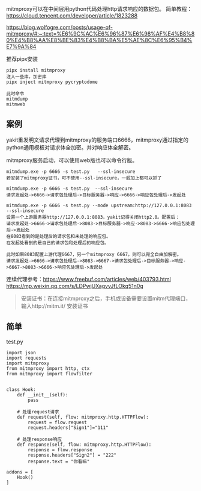 mitmproxy可以在中间层用python代码处理http请求响应的数据包。
简单教程：
<https://cloud.tencent.com/developer/article/1823288>

<https://blog.wolfogre.com/posts/usage-of-mitmproxy/#:~:text=%E6%9C%AC%E6%96%87%E6%98%AF%E4%B8%80%E4%B8%AA%E8%BE%83%E4%B8%BA%E5%AE%8C%E6%95%B4%E7%9A%84>

推荐pipx安装
```
pipx install mitmproxy
注入一些库，加密库
pipx inject mitmproxy pycryptodome

此时命令
mitmdump
mitmweb
```

## **案例**
yakit重发明文请求代理到mitmproxy的服务端口6666，mitmproxy通过指定的python通用模板对请求体全加密。并对响应体全解密。

mitmproxy服务启动，可以使用web版也可以命令行版。

```
mitmdump.exe -p 6666 -s test.py   --ssl-insecure
若安装了mitmproxy证书，可不使用--ssl-insecure，一般加上都可以抓了

mitmdump.exe -p 6666 -s test.py  --ssl-insecure
请求发起处->6666->请求包处理后->目标服务器->响应->6666->响应包处理后->发起处

mitmdump.exe -p 6666 -s test.py --mode upstream:http://127.0.0.1:8083  --ssl-insecure
设置一个上游服务器http://127.0.0.1:8083，yakit记得关闭http2.0。配置后：
请求发起处->6666->请求包处理后->8083->目标服务器->响应->8083->6666->响应包处理后->发起处
在8083看到的是处理后的请求包和未处理的响应包。
在发起处看到的是自己的请求包和处理后的响应包。

此时如果8083配置上游代理6667，另一个mitmproxy 6667。则可以完全自由加解密。
请求发起处->6666->请求包处理后->8083->6667->请求包处理后->目标服务器->响应->6667->8083->6666->响应包处理后->发起处
```
连续代理参考：<https://www.freebuf.com/articles/web/403793.html>
<https://mp.weixin.qq.com/s/LDPwjUXagvvJfLOkq51n0g>

> 安装证书：在连接mitmproxy之后，手机或设备需要设置mitm代理端口，输入http://mitm.it/ 安装证书

## **简单**
test.py
```
import json
import requests
import mitmproxy
from mitmproxy import http, ctx
from mitmproxy import flowfilter


class Hook:
    def __init__(self):
        pass

    # 处理request请求
    def request(self, flow: mitmproxy.http.HTTPFlow):
        request = flow.request
        request.headers["Sign1"]="111"

    # 处理response响应
    def response(self, flow: mitmproxy.http.HTTPFlow):
        response = flow.response
        response.headers["Sign2"] = "222"
        response.text = "你看嘛"

addons = [
    Hook()
]
```


